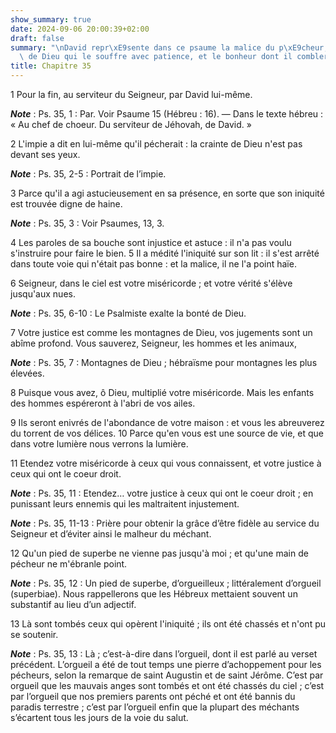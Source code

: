 ```yaml
---
show_summary: true
date: 2024-09-06 20:00:39+02:00
draft: false
summary: "\nDavid repr\xE9sente dans ce psaume la malice du p\xE9cheur, la bont\xE9\
  \ de Dieu qui le souffre avec patience, et le bonheur dont il comblera les justes.\n"
title: Chapitre 35
---
```





1 Pour la fin, au serviteur du Seigneur, par David lui-même.

***Note*** :  Ps. 35, 1 : Par. Voir Psaume 15 (Hébreu : 16). ― Dans le texte hébreu : « Au chef de choeur. Du serviteur de Jéhovah, de David. »


2 L'impie a dit en lui-même qu'il pécherait : la crainte de Dieu n'est pas devant ses yeux.

***Note*** :  Ps. 35, 2-5 : Portrait de l’impie.

3 Parce qu'il a agi astucieusement en sa présence, en sorte que son iniquité est trouvée digne de haine.

***Note*** :  Ps. 35, 3 : Voir Psaumes, 13, 3.


4 Les paroles de sa bouche sont injustice et astuce : il n'a pas voulu s'instruire pour faire le bien. 5 Il a médité l'iniquité sur son lit : il s'est arrêté dans toute voie qui n'était pas bonne : et la malice, il ne l'a point haïe.


6 Seigneur, dans le ciel est votre miséricorde ; et votre vérité s'élève jusqu'aux nues.

***Note*** :  Ps. 35, 6-10 : Le Psalmiste exalte la bonté de Dieu.

7 Votre justice est comme les montagnes de Dieu, vos jugements sont un abîme profond. Vous sauverez, Seigneur, les hommes et les animaux,

***Note*** :  Ps. 35, 7 : Montagnes de Dieu ; hébraïsme pour montagnes les plus élevées.

8 Puisque vous avez, ô Dieu, multiplié votre miséricorde. Mais les enfants des hommes espéreront à l'abri de vos ailes.


9 Ils seront enivrés de l'abondance de votre maison : et vous les abreuverez du torrent de vos délices. 10 Parce qu'en vous est une source de vie, et que dans votre lumière nous verrons la lumière.


11 Etendez votre miséricorde à ceux qui vous connaissent, et votre justice à ceux qui ont le coeur droit.

***Note*** :  Ps. 35, 11 : Etendez… votre justice à ceux qui ont le coeur droit ; en punissant leurs ennemis qui les maltraitent injustement.

***Note*** :  Ps. 35, 11-13 : Prière pour obtenir la grâce d’être fidèle au service du Seigneur et d’éviter ainsi le malheur du méchant.

12 Qu'un pied de superbe ne vienne pas jusqu'à moi ; et qu'une main de pécheur ne m'ébranle point.

***Note*** :  Ps. 35, 12 : Un pied de superbe, d’orgueilleux ; littéralement d’orgueil (superbiae). Nous rappellerons que les Hébreux mettaient souvent un substantif au lieu d’un adjectif.

13 Là sont tombés ceux qui opèrent l'iniquité ; ils ont été chassés et n'ont pu se soutenir.

***Note*** :  Ps. 35, 13 : Là ; c’est-à-dire dans l’orgueil, dont il est parlé au verset précédent. L’orgueil a été de tout temps une pierre d’achoppement pour les pécheurs, selon la remarque de saint Augustin et de saint Jérôme. C’est par orgueil que les mauvais anges sont tombés et ont été chassés du ciel ; c’est par l’orgueil que nos premiers parents ont péché et ont été bannis du paradis terrestre ; c’est par l’orgueil enfin que la plupart des méchants s’écartent tous les jours de la voie du salut.

